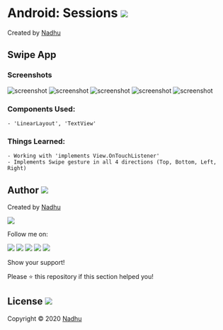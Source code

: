 # Android: Sessions [<img src="https://github.com/iamnadhu/n14-icons/blob/master/android-icon.png">](https://github.com/iamnadhu/n14-android/tree/master/sessions/Swipe%20App)
Created by [Nadhu](https://github.com/iamnadhu)


## Swipe App
### Screenshots
![screenshot](https://github.com/iamnadhu/nadhu014-android/blob/master/sessions/Swipe%20App/screenshots/01.jpg)
![screenshot](https://github.com/iamnadhu/nadhu014-android/blob/master/sessions/Swipe%20App/screenshots/02.jpg)
![screenshot](https://github.com/iamnadhu/nadhu014-android/blob/master/sessions/Swipe%20App/screenshots/03.jpg)
![screenshot](https://github.com/iamnadhu/nadhu014-android/blob/master/sessions/Swipe%20App/screenshots/04.jpg)
![screenshot](https://github.com/iamnadhu/nadhu014-android/blob/master/sessions/Swipe%20App/screenshots/05.jpg)
### Components Used:
```
- 'LinearLayout', 'TextView'
```
### Things Learned:
```
- Working with 'implements View.OnTouchListener'
- Implements Swipe gesture in all 4 directions (Top, Bottom, Left, Right)
```


## Author [<img src="https://github.com/iamnadhu/n14-icons/blob/master/auther-icon.png">](https://github.com/iamnadhu)
Created by [Nadhu](https://github.com/iamnadhu)

[<img src="https://github.com/iamnadhu/n14-icons/blob/master/nadhu-pic.jpg">](https://github.com/iamnadhu)

Follow me on: 

[<img src="https://github.com/iamnadhu/n14-icons/blob/master/instagram-icon.png">](https://www.instagram.com/iamnadhu/)
[<img src="https://github.com/iamnadhu/n14-icons/blob/master/whatsapp-icon.png">](https://api.whatsapp.com/send?phone=917293451396&lang=en)
[<img src="https://github.com/iamnadhu/n14-icons/blob/master/facebook-icon.png">](https://www.facebook.com/iamnadhu/)
[<img src="https://github.com/iamnadhu/n14-icons/blob/master/linkedin-icon.png">](https://www.linkedin.com/in/iamnadhu/)
[<img src="https://github.com/iamnadhu/n14-icons/blob/master/telegram-icon.png">](https://t.me/iamnadhu)

Show your support!

Please ⭐️   this repository if this section helped you!


## License [<img src="https://github.com/iamnadhu/n14-icons/blob/master/license-icon.png">](https://github.com/iamnadhu/n14-android/tree/master/sessions/Swipe%20App)
Copyright © 2020 [Nadhu](https://github.com/iamnadhu)
